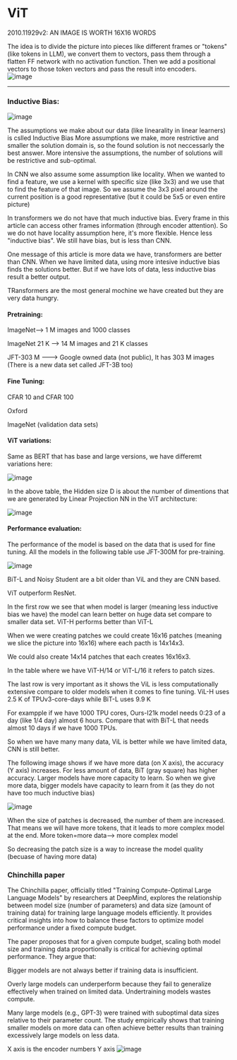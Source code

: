 # ViT
2010.11929v2: AN IMAGE IS WORTH 16X16 WORDS


The idea is to divide the picture into pieces like different frames or "tokens" (like tokens in LLM), we convert them to vectors, pass them through a flatten FF network with no activation function. Then we add a positional vectors to those token vectors and pass the result into encoders.  
![image](https://github.com/user-attachments/assets/7c641bfe-50d3-49d7-86e6-70aad97ebaaf)


-------------------

### Inductive Bias:

![image](https://github.com/user-attachments/assets/e4d3e51a-1875-4311-a1ff-01cf9c0e5f9a)

The assumptions we make about our data (like linearality in linear learners) is cslled Inductive Bias
More assumptions we make, more restrictive and smaller the solution domain is, so the found solution is not neccessarly the best answer. More intensive the assumptions, the number of solutions will be restrictive and sub-optimal.

In CNN we also assume some assumption like locality. When we wanted to find a feature, we use a kernel with specific size (like 3x3) and we use that to find the feature of that image. So we assume the 3x3 pixel around the current position is a good representative (but it could be 5x5 or even entire picture)

In transformers we do not have that much inductive bias. Every frame in this article can access other frames information (through encoder attention). So we do not have locality assumption here, it's more flexible. Hence less "inductive bias". We still have bias, but is less than CNN.

One message of this article is more data we have, transformers are better than CNN. When we have limited data, using more intesive inductive bias finds the solutions better. But if we have lots of data, less inductive bias result a better output.

TRansformers are the most general mochine we have created but they are very data hungry.

#### Pretraining:
ImageNet--> 1 M images and 1000 classes

ImageNet 21 K --> 14 M images and 21 K classes

JFT-303 M ---> Google owned data (not public), It has 303 M images (There is a new data set called JFT-3B too)

#### Fine Tuning:

CFAR 10 and CFAR 100

Oxford

ImageNet (validation data sets)

#### ViT variations:

Same as BERT that has base and large versions, we have differemt variations here:

![image](https://github.com/user-attachments/assets/9b457c7d-0ca5-4820-b1c8-2e75fff87dd3)


In the above table, the Hidden size D is about the number of dimentions that we are generated by Linear Projection NN in the ViT architecture:

![image](https://github.com/user-attachments/assets/b119fbfe-b663-409d-9711-58fd623707e6)



#### Performance evaluation:

The performance of the model is based on the data that is used for fine tuning. All the models in the following table use JFT-300M for pre-training.


![image](https://github.com/user-attachments/assets/33f1bca8-d18e-4cd1-b01b-6a346658361f)

BiT-L and Noisy Student are a bit older than ViL and they are CNN based. 


ViT outperform ResNet.

In the first row we see that when model is larger (meaning less inductive bias we have) the model can learn better on huge data set compare to smaller data set. ViT-H performs better than ViT-L

When we were creating patches we could create 16x16 patches (meaning we slice the picture into 16x16) where each pacth is 14x14x3.

We could also create 14x14 patches that each creates 16x16x3.

In the table where we have ViT-H/14 or ViT-L/16 it refers to patch sizes.

The last row is very important as it shows the ViL is less computationally extensive compare to older models when it comes to fine tuning. ViL-H uses 2.5 K of TPUv3-core-days while BiT-L uses 9.9 K

For exampple if we have 1000 TPU cores, Ours-I21k model needs 0:23 of a day (like 1/4 day) almost 6 hours. Compare that with BiT-L that needs almost 10 days if we have 1000 TPUs.

So when we have many many data, ViL is better while we have limited data, CNN is still better.

The following image shows if we have more data (on X axis), the accuracy (Y axis) increases. For less amount of data, BiT (gray square) has higher accuracy. Larger models have more capacity to learn. So when we give more data, bigger models have capacity to learn from it (as they do not have too much inductive bias)

![image](https://github.com/user-attachments/assets/027b7416-2aef-4d18-ae64-5979812fdfc3)


When the size of patches is decreased, the number of them are increased. That means we will have more tokens, that it leads to more complex model at the end. More token=more data--> more complex model

So decreasing the patch size is a way to increase the model quality (becuase of having more data)

### Chinchilla paper
The Chinchilla paper, officially titled "Training Compute-Optimal Large Language Models" by researchers at DeepMind, explores the relationship between model size (number of parameters) and data size (amount of training data) for training large language models efficiently. It provides critical insights into how to balance these factors to optimize model performance under a fixed compute budget.

The paper proposes that for a given compute budget, scaling both model size and training data proportionally is critical for achieving optimal performance. They argue that:

Bigger models are not always better if training data is insufficient.

Overly large models can underperform because they fail to generalize effectively when trained on limited data.
Undertraining models wastes compute.

Many large models (e.g., GPT-3) were trained with suboptimal data sizes relative to their parameter count.
The study empirically shows that training smaller models on more data can often achieve better results than training excessively large models on less data.
 

X axis is the encoder numbers
Y axis 
![image](https://github.com/user-attachments/assets/9c286cfe-53fb-4237-b405-f140b6bd4eaa)




